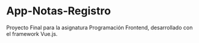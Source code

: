 # App-Notas-Registro
Proyecto Final para la asignatura Programación Frontend, desarrollado con el framework Vue.js.
